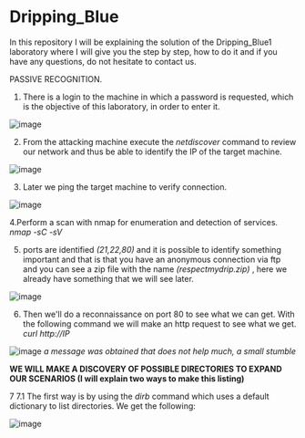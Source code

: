 # Dripping_Blue
In this repository I will be explaining the solution of the Dripping_Blue1 laboratory where I will give you the step by step, how to do it and if you have any questions, do not hesitate to contact us.

PASSIVE RECOGNITION.

1. There is a login to the machine in which a password is requested, which is the objective of this laboratory, in order to enter it.
   
![image](https://github.com/moistealth/Dripping_Blue/assets/108200081/ce3b183f-7608-4dff-b444-94462d9bf73c)

2. From the attacking machine execute the *netdiscover* command to review our network and thus be able to identify the IP of the target machine.
   
![image](https://github.com/moistealth/Dripping_Blue/assets/108200081/6adc9dae-42a8-468f-8c5d-10154dbc56c0)

3. Later we ping the target machine to verify connection.

![image](https://github.com/moistealth/Dripping_Blue/assets/108200081/8609c3ed-302e-42f0-b226-bdcd4270a24f)

4.Perform a scan with nmap for enumeration and detection of services.
*nmap -sC -sV <IP>*


5. ports are identified
*(21,22,80)*
and it is possible to identify something important and that is that you have an anonymous connection via ftp and you can see a zip file with the name
*(respectmydrip.zip)* , here we already have something that we will see later.

![image](https://github.com/moistealth/Dripping_Blue/assets/108200081/effb467f-cbda-4250-8afc-dad4a68a1401)

6. Then we'll do a reconnaissance on port 80 to see what we can get.
With the following command we will make an http request to see what we get.
*curl http://IP*

![image](https://github.com/moistealth/Dripping_Blue/assets/108200081/deeaeecb-b87a-494c-bb41-243d05a3ec70)
*a message was obtained that does not help much, a small stumble*

**WE WILL MAKE A DISCOVERY OF POSSIBLE DIRECTORIES TO EXPAND OUR SCENARIOS (I will explain two ways to make this listing)**

7
   7.1 The first way is by using the *dirb <ip>* command which uses a default dictionary to list directories.
We get the following:

![image](https://github.com/moistealth/Dripping_Blue/assets/108200081/ad97af3e-04ff-46ce-bc2b-1585daf3baae)
